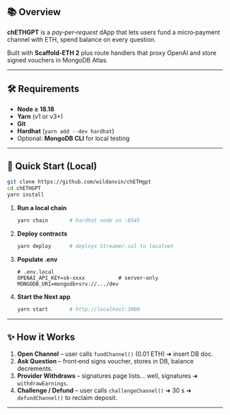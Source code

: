## 📚 Overview

**chETHGPT** is a _pay‑per‑request_ dApp that lets users fund a micro‑payment channel with ETH, spend balance on every question.

Built with **Scaffold‑ETH 2** plus route handlers that proxy OpenAI and store signed vouchers in MongoDB Atlas.

---

## 🛠 Requirements

- **Node ≥ 18.18**
- **Yarn** (v1 or v3+)
- **Git**
- **Hardhat** (`yarn add --dev hardhat`)
- Optional: **MongoDB CLI** for local testing

---

## 🚀 Quick Start (Local)

```bash
git clone https://github.com/wildanvin/chETHgpt
cd chETHGPT
yarn install
```

1. **Run a local chain**

   ```bash
   yarn chain       # hardhat node on :8545
   ```

2. **Deploy contracts**

   ```bash
   yarn deploy      # deploys Streamer.sol to localnet
   ```

3. **Populate .env**

   ```dotenv
   # .env.local
   OPENAI_API_KEY=sk‑xxxx           # server‑only
   MONGODB_URI=mongodb+srv://.../dev
   ```

4. **Start the Next app**

   ```bash
   yarn start       # http://localhost:3000
   ```

---

## ✨ How it Works

1. **Open Channel** – user calls `fundChannel()` (0.01 ETH) ➜ insert DB doc.
2. **Ask Question** – front‑end signs voucher, stores in DB, balance decrements.
3. **Provider Withdraws** – signatures page lists... well, signatures ➜ `withdrawEarnings`.
4. **Challenge / Defund** – user calls `challengeChannel()` ➜ 30 s ➜ `defundChannel()` to reclaim deposit.

---
